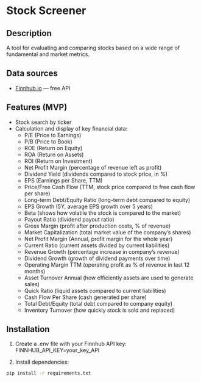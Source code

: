 # Stock Screener

## Description
A tool for evaluating and comparing stocks based on a wide range of fundamental and market metrics.

## Data sources
- [Finnhub.io](https://finnhub.io/) — free API

## Features (MVP)
- Stock search by ticker
- Calculation and display of key financial data:
	- P/E (Price to Earnings)
	- P/B (Price to Book)
	- ROE (Return on Equity)
	- ROA (Return on Assets)
	- ROI (Return on Investment)
	- Net Profit Margin (percentage of revenue left as profit)
	- Dividend Yield (dividends compared to stock price, in %)
	- EPS (Earnings per Share, TTM)
	- Price/Free Cash Flow (TTM, stock price compared to free cash flow per share)
	- Long-term Debt/Equity Ratio (long-term debt compared to equity)
	- EPS Growth (5Y,  average EPS growth over 5 years)
	- Beta (shows how volatile the stock is compared to the market)
	- Payout Ratio (dividend payout ratio)
	- Gross Margin (profit after production costs, % of revenue)
	- Market Capitalization (total market value of the company’s shares)
	- Net Profit Margin (Annual, profit margin for the whole year)
	- Current Ratio (current assets divided by current liabilities)
	- Revenue Growth (percentage increase in company’s revenue)
	- Dividend Growth (growth of dividend payments over time)
	- Operating Margin TTM (operating profit as % of revenue in last 12 months)
	- Asset Turnover Annual (how efficiently assets are used to generate sales)
	- Quick Ratio (liquid assets compared to current liabilities)
	- Cash Flow Per Share (cash generated per share)
	- Total Debt/Equity (total debt compared to company equity)
	- Inventory Turnover (how quickly stock is sold and replaced)
	


## Installation
1. Create a .env file with your Finnhub API key:
    FINNHUB_API_KEY=your_key_API

2. Install dependencies:
```bash
pip install -r requirements.txt
